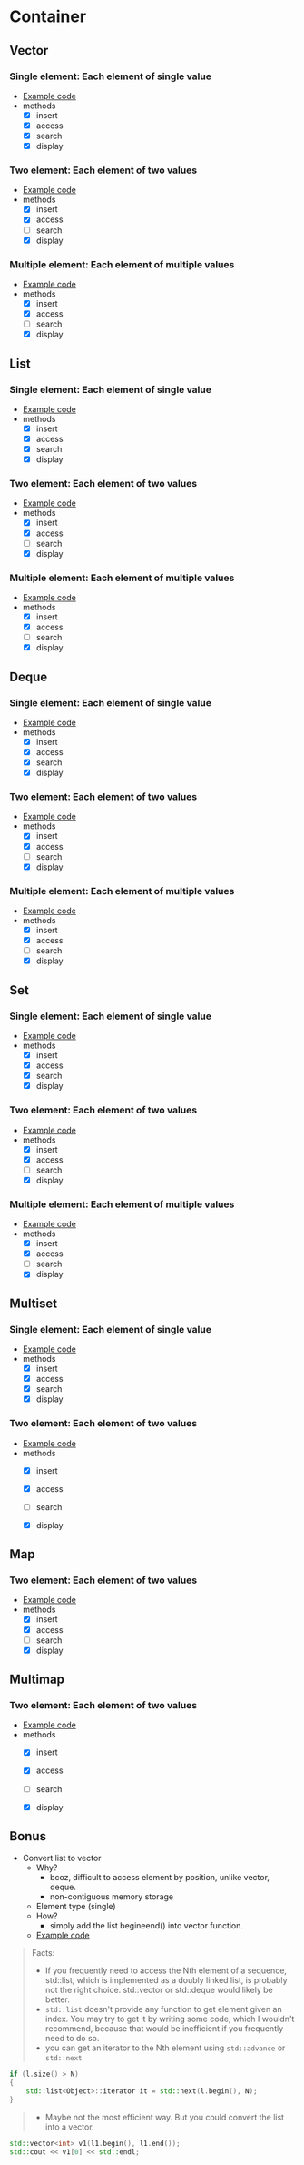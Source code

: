 # Container
## Vector
### Single element: Each element of single value
* [Example code](./vector_element_1.cpp)
* methods
	- [x] insert
	- [x] access
	- [x] search
	- [x] display

### Two element: Each element of two values
* [Example code](./vector_element_2.cpp)
* methods
	- [x] insert
	- [x] access
	- [ ] search
	- [x] display

### Multiple element: Each element of multiple values
* [Example code](./vector_element_mul.cpp)
* methods
	- [x] insert
	- [x] access
	- [ ] search
	- [x] display

## List
### Single element: Each element of single value
* [Example code](./list_element_1.cpp)
* methods
	- [x] insert
	- [x] access
	- [x] search
	- [x] display

### Two element: Each element of two values
* [Example code](./list_element_2.cpp)
* methods
	- [x] insert
	- [x] access
	- [ ] search
	- [x] display

### Multiple element: Each element of multiple values
* [Example code](./list_element_mul.cpp)
* methods
	- [x] insert
	- [x] access
	- [ ] search
	- [x] display

## Deque
### Single element: Each element of single value
* [Example code](./deque_element_1.cpp)
* methods
	- [x] insert
	- [x] access
	- [x] search
	- [x] display

### Two element: Each element of two values
* [Example code](./deque_element_2.cpp)
* methods
	- [x] insert
	- [x] access
	- [ ] search
	- [x] display

### Multiple element: Each element of multiple values
* [Example code](./deque_element_mul.cpp)
* methods
	- [x] insert
	- [x] access
	- [ ] search
	- [x] display

## Set
### Single element: Each element of single value
* [Example code](./set_element_1.cpp)
* methods
	- [x] insert
	- [x] access
	- [x] search
	- [x] display

### Two element: Each element of two values
* [Example code](./set_element_2.cpp)
* methods
	- [x] insert
	- [x] access
	- [ ] search
	- [x] display

### Multiple element: Each element of multiple values
* [Example code](./set_element_mul.cpp)
* methods
	- [x] insert
	- [x] access
	- [ ] search
	- [x] display

## Multiset
### Single element: Each element of single value
* [Example code](./multiset_element_1.cpp)
* methods
	- [x] insert
	- [x] access
	- [x] search
	- [x] display

### Two element: Each element of two values
* [Example code](./multiset_element_2.cpp)
* methods
	- [x] insert
	- [x] access
	- [ ] search
	- [x] display


## Map
### Two element: Each element of two values
* [Example code](./map_element_2.cpp)
* methods
	- [x] insert
	- [x] access
	- [ ] search
	- [x] display

## Multimap
### Two element: Each element of two values
* [Example code](./map_element_2.cpp)
* methods
	- [x] insert
	- [x] access
	- [ ] search
	- [x] display


## Bonus
* Convert list to vector
	- Why?
		+ bcoz, difficult to access element by position, unlike vector, deque.
		+ non-contiguous memory storage
	- Element type (single)
	- How?
		+ simply add the list begineend() into vector function.
	- [Example code](./bonus-1_convert_list_to_vector.cpp)

> Facts:
> - If you frequently need to access the Nth element of a sequence, std::list, which is implemented as a doubly linked list, is probably not the right choice. std::vector or std::deque would likely be better.
> - `std::list` doesn't provide any function to get element given an index. You may try to get it by writing some code, which I wouldn't recommend, because that would be inefficient if you frequently need to do so.
> - you can get an iterator to the Nth element using `std::advance` or `std::next`

```cpp
if (l.size() > N)
{
    std::list<Object>::iterator it = std::next(l.begin(), N);
}
```

> - Maybe not the most efficient way. But you could convert the list into a vector.

```cpp
std::vector<int> v1(l1.begin(), l1.end());
std::cout << v1[0] << std::endl;
```